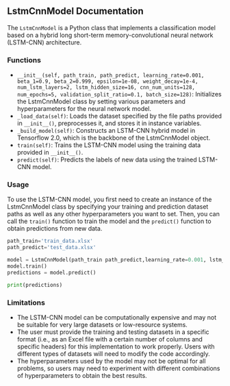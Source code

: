 ## LstmCnnModel Documentation

The `LstmCnnModel` is a Python class that implements a classification model based on a hybrid long short-term memory-convolutional neural network (LSTM-CNN) architecture.

### Functions
- `__init__(self, path_train, path_predict, learning_rate=0.001, beta_1=0.9, beta_2=0.999, epsilon=1e-08, weight_decay=1e-4, num_lstm_layers=2, lstm_hidden_size=16, cnn_num_units=128, num_epochs=5, validation_split_ratio=0.1, batch_size=128)`: Initializes the LstmCnnModel class by setting various parameters and hyperparameters for the neural network model.
- `_load_data(self)`: Loads the dataset specified by the file paths provided in `__init__()`, preprocesses it, and stores it in instance variables.
- `_build_model(self)`: Constructs an LSTM-CNN hybrid model in Tensorflow 2.0, which is the backbone of the LstmCnnModel object.
- `train(self)`: Trains the LSTM-CNN model using the training data provided in `__init__()`.
- `predict(self)`: Predicts the labels of new data using the trained LSTM-CNN model.

### Usage
To use the LSTM-CNN model, you first need to create an instance of the LstmCnnModel class by specifying your training and prediction dataset paths as well as any other hyperparameters you want to set. Then, you can call the `train()` function to train the model and the `predict()` function to obtain predictions from new data.

```python
path_train='train_data.xlsx'
path_predict='test_data.xlsx'

model = LstmCnnModel(path_train path_predict,learning_rate=0.001, lstm_hidden_size=32, num_epochs=10)
model.train()
predictions = model.predict()

print(predictions)
```

### Limitations
- The LSTM-CNN model can be computationally expensive and may not be suitable for very large datasets or low-resource systems.
- The user must provide the training and testing datasets in a specific format (i.e., as an Excel file with a certain number of columns and specific headers) for this implementation to work properly. Users with different types of datasets will need to modify the code accordingly. 
- The hyperparameters used by the model may not be optimal for all problems, so users may need to experiment with different combinations of hyperparameters to obtain the best results.